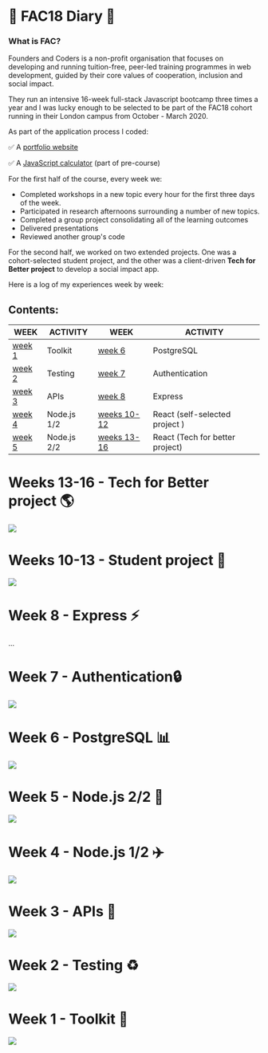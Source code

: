 # 📖 FAC18 Diary 📖

### What is FAC?
Founders and Coders is a non-profit organisation that focuses on developing and running tuition-free, peer-led training programmes in web development, guided by their core values of cooperation, inclusion and social impact.

They run an intensive 16-week full-stack Javascript bootcamp three times a year and I was lucky enough to be selected to be part of the FAC18 cohort running in their London campus from October - March 2020.

As part of the application process I coded:

✅  A [portfolio website](https://renatadev.github.io/FAC/)

✅  A [JavaScript calculator](https://renatadev.github.io/JS-Calculator/) (part of pre-course)

For the first half of the course, every week we:

* Completed workshops in a new topic every hour for the first three days of the week.
* Participated in research afternoons surrounding a number of new topics.
* Completed a group project consolidating all of the learning outcomes
* Delivered presentations
* Reviewed another group's code

For the second half, we worked on two extended projects. One was a cohort-selected student project, and the other was a client-driven **Tech for Better project** to develop a social impact app.

Here is a log of my experiences week by week: 

## Contents: 
| WEEK | ACTIVITY | WEEK | ACTIVITY |
| -------- | -------- | -------- | -------- | 
|  [week 1](#Week-1---Toolkit-)    | Toolkit     | [week 6](#Week-6---PostgreSQL-)     | PostgreSQL     |
|  [week 2](#Week-2---Testing-%EF%B8%8F)    | Testing     | [week 7](#Week-7---Authentication)      | Authentication     |
|  [week 3](#Week-3---APIs-)    | APIs     | [week 8](#Week-8---Express-%EF%B8%8F)      | Express     |
|  [week 4](#Week-4---Nodejs-1/2-%EF%B8%8F)    | Node.js 1/2     | [weeks 10-12](#Weeks-10-13---Student-project-)      | React (self-selected project )    |
|  [week 5](#Week-5---Nodejs-2/2-)     | Node.js 2/2     | [weeks 13-16](#Weeks-13-16---Tech-for-Better-project)     | React (Tech for better project)     |

# Weeks 13-16 - Tech for Better project 🌎
![](https://i.imgur.com/hSpV7wB.png)

# Weeks 10-13 - Student project 👭
![](https://i.imgur.com/gBYMqg8.png)

# Week 8 - Express ⚡️
...

# Week 7 - Authentication🔒 
![](https://i.imgur.com/V3ZGWhU.png)

# Week 6 - PostgreSQL 📊
![](https://i.imgur.com/eVk0PEm.png)

# Week 5 - Node.js 2/2 🚀
![](https://i.imgur.com/8esROiu.png)

# Week 4 - Node.js 1/2 ✈️
![](https://i.imgur.com/kYAIkLz.png)

# Week 3 - APIs 🔀
![](https://i.imgur.com/PsM4EYN.png)

# Week 2 - Testing ♻️
![](https://i.imgur.com/lxN13mY.png)

# Week 1 - Toolkit 🔧
![](https://i.imgur.com/tHiFBAo.png)
